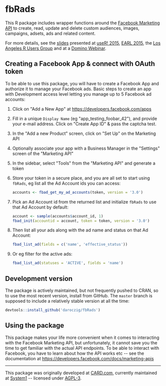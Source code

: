 # fbRads

This R package includes wrapper functions around the [Facebook Marketing API](https://developers.facebook.com/docs/marketing-apis) to create, read, update and delete custom audiences, images, campaigns, adsets, ads and related content.

For more details, see the [slides](http://bit.ly/domino-webinar-fbRads) presented at [useR! 2015](http://user2015.math.aau.dk/contributed_talks#210), [EARL 2015](https://earlconf.com/2015/boston/speakers/speaker.php?s=gergely_daroczi), the [Los Angeles R Users Group](http://www.meetup.com/Los-Angeles-R-Users-Group-Data-Science/events/226717454/) and at a [Domino Webinar](https://www.youtube.com/watch?v=RY9pfnBRi-Q).

## Creating a Facebook App & connect with OAuth token

To be able to use this package, you will have to create a Facebook App and authorize it to manage your Facebook ads. Basic steps to create an app with Development access level letting you manage up to 5 Facebook ad accounts:

1. Click on "Add a New App" at https://developers.facebook.com/apps
2. Fill in a unique `Display Name` (eg "app_testing_foobar_42"), and provide your e-mail address. Click on "Create App ID" & pass the captcha test.
3. In the "Add a new Product" screen, click on "Set Up" on the Marketing API
4. Optionally associate your app with a Business Manager in the "Settings" screen of the "Marketing API"
5. In the sidebar, select "Tools" from the "Marketing API" and generate a token
6. Store your token in a secure place, and you are all set to start using `fbRads`, eg list all the Ad Account ids you can access:

    ```r
    accounts <- fbad_get_my_ad_accounts(token, version = '3.0')
    ```

7. Pick an Ad Account id from the returned list and initialize `fbRads` to use that Ad Account by default:

    ```r
    account <- sample(accounts$account_id, 1)
    fbad_init(accountid = account, token = token, version = '3.0')
    ```

8. Then list all your ads along with the ad name and status on that Ad Account:

    ```r
    fbad_list_ad(fields = c('name', 'effective_status'))
    ```

9. Or eg filter for the active ads:

   ```r
   fbad_list_ad(statuses = 'ACTIVE', fields = 'name')
   ```

## Development version

The package is actively maintained, but not frequently pushed to CRAN, so to use the most recent version, install from GitHub. The `master` branch is supposed to include a relatively stable version at all the time:

```r
devtools::install_github('daroczig/fbRads')
```

## Using the package

This package makes your life more convenient when it comes to interacting with the Facebook Marketing API, but unfortunately, it cannot save you the time to get familiar with the actual API endpoints. To be able to interact with Facebook, you have to learn about how the API works etc -- see the documentation at <https://developers.facebook.com/docs/marketing-apis>

---

This package was originally developed at [CARD.com](http://card.com), currently maintained at [System1](https://system1.com) -- licensed under [AGPL-3](LICENSE).
